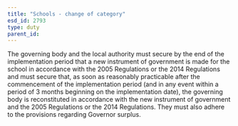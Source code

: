 ```yaml
---
title: "Schools - change of category"
esd_id: 2793
type: duty
parent_id:  
---
```


The governing body and the local authority must secure by the end of the implementation period that a new instrument of government is made for the school in accordance with the 2005 Regulations or the 2014 Regulations and must secure that, as soon as reasonably practicable after the commencement of the implementation period (and in any event within a period of 3 months beginning on the implementation date), the governing body is reconstituted in accordance with the new instrument of government and the 2005 Regulations or the 2014 Regulations.  They must also adhere to the provisions regarding Governor surplus. 

